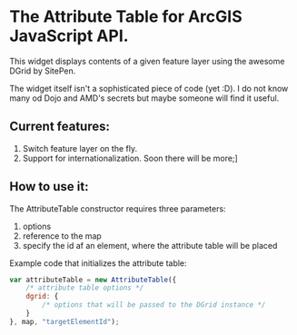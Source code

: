 The Attribute Table for ArcGIS JavaScript API.
==============================================

This widget displays contents of a given feature layer using the awesome DGrid by SitePen.  
  
  
The widget itself isn't a sophisticated piece of code (yet :D). I do not know many od Dojo and AMD's secrets but maybe someone will find it useful.  


## Current features:
1. Switch feature layer on the fly.
2. Support for internationalization.
Soon there will be more;]

## How to use it:

The AttributeTable constructor requires three parameters:
1. options
2. reference to the map
3. specify the id af an element, where the attribute table will be placed
 
Example code that initializes the attribute table:

```javascript
var attributeTable = new AttributeTable({
    /* attribute table options */
    dgrid: {
        /* options that will be passed to the DGrid instance */
    }
}, map, "targetElementId");
```

